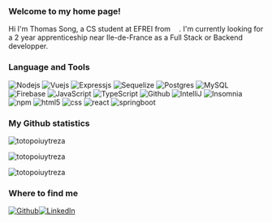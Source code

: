 <h3>Welcome to my home page!</h3>

Hi I'm Thomas Song, a CS student at EFREI from <img src="https://cdn-icons-png.flaticon.com/512/197/197560.png" width="13"/>. I'm currently looking for a 2 year apprenticeship near Ile-de-France as a Full Stack or Backend developper. 
<br>
<h3>Language and Tools</h3>
<p>
  <img alt="Nodejs" src="https://img.shields.io/badge/-Nodejs-43853d?style=for-the-badge&logo=Node.js&logoColor=white" />
  <img alt="Vuejs" src="https://img.shields.io/badge/-Vuejs-41b883?style=for-the-badge&logo=Vue.js&logoColor=white" />
  <img alt="Expressjs" src="https://img.shields.io/badge/-Expressjs-2e2e2e?style=for-the-badge&logo=express&logoColor=white" />
  <img alt="Sequelize" src="https://img.shields.io/badge/-Sequelize-2379be?style=for-the-badge&logo=Sequelize&logoColor=white" />
  <img alt="Postgres" src="https://img.shields.io/badge/-Postgres-326193?style=for-the-badge&logo=postgresql&logoColor=white" />
  <img alt="MySQL" src="https://img.shields.io/badge/-MySQL-00618a?style=for-the-badge&logo=MySQL&logoColor=white" />
  <img alt="Firebase" src="https://img.shields.io/badge/-Firebase-f5820d?style=for-the-badge&logo=Firebase&logoColor=white" />
  <img alt="JavaScript" src="https://img.shields.io/badge/-JavaScript-e4a126?style=for-the-badge&logo=JavaScript&logoColor=white" />
  <img alt="TypeScript" src="https://img.shields.io/badge/-TypeScript-007ACC?style=for-the-badge&logo=typescript&logoColor=white" />
  <img alt="Github" src="https://img.shields.io/badge/-Github-000000?style=for-the-badge&logo=Github&logoColor=white" />
  <img alt="IntelliJ" src="https://img.shields.io/badge/-IntelliJ-e63768?style=for-the-badge&logo=IntelliJ idea&logoColor=white" />
  <img alt="Insomnia" src="https://img.shields.io/badge/-Insomnia-5849BE?style=for-the-badge&logo=insomnia&logoColor=white" />
  <img alt="npm" src="https://img.shields.io/badge/-NPM-CB3837?style=for-the-badge&logo=npm&logoColor=white" />
  <img alt="html5" src="https://img.shields.io/badge/-HTML5-E34F26?style=for-the-badge&logo=html5&logoColor=white" />
  <img alt="css" src="https://img.shields.io/badge/-css-006bc0?style=for-the-badge&logo=css3&logoColor=white" />
  <img alt="react" src="https://img.shields.io/badge/-react-61dafb?style=for-the-badge&logo=react&logoColor=white" />
  <img alt="springboot" src="https://img.shields.io/badge/-springboot-6cb33e?style=for-the-badge&logo=springboot&logoColor=white" />
</p>
<h3>My Github statistics</h3>
<p align="left"> <img src="https://github-readme-stats.vercel.app/api?username=totopoiuytreza&show_icons=true&theme=gotham" alt="totopoiuytreza" />
<p align="left"> <img src="https://github-readme-streak-stats.herokuapp.com/?user=totopoiuytreza&theme=gotham" alt="totopoiuytreza" />
<p align="left"> <img src="https://github-readme-stats.vercel.app/api/top-langs/?username=totopoiuytreza&theme=dark&hide_border=false&include_all_commits=true&count_private=true&layout=donut&langs_count=8" alt="totopoiuytreza" />
<br>
  
<h3>Where to find me</h3>
<p><a href="https://github.com/totopoiuytreza" target="_blank"><img alt="Github" src="https://img.shields.io/badge/GitHub-%2312100E.svg?&style=for-the-badge&logo=Github&logoColor=white" /></a><a href="https://www.linkedin.com/in/song-thomas" target="_blank"><img alt="LinkedIn" src="https://img.shields.io/badge/linkedin-%230077B5.svg?&style=for-the-badge&logo=linkedin&logoColor=white" /></a>

<!--
**totopoiuytreza/totopoiuytreza** is a ✨ _special_ ✨ repository because its `README.md` (this file) appears on your GitHub profile.

Here are some ideas to get you started:

- 🔭 I’m currently working on ...
- 🌱 I’m currently learning ...
- 👯 I’m looking to collaborate on ...
- 🤔 I’m looking for help with ...
- 💬 Ask me about ...
- 📫 How to reach me: ...
- 😄 Pronouns: ...
- ⚡ Fun fact: ...
-->
